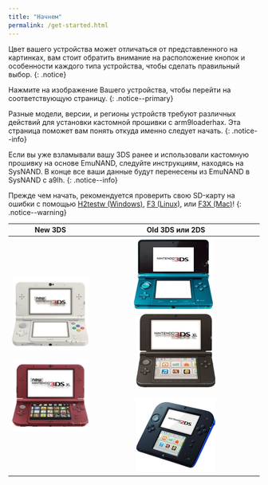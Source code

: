 ```yaml
---
title: "Начнем"
permalink: /get-started.html
---
```


Цвет вашего устройства может отличаться от представленного на картинках, вам стоит обратить внимание на расположение кнопок и особенности каждого типа устройства, чтобы сделать правильный выбор.
{: .notice}

Нажмите на изображение Вашего устройства, чтобы перейти на соответствующую страницу.
{: .notice--primary}

Разные модели, версии, и регионы устройств требуют различных действий для установки кастомной прошивки с arm9loaderhax. Эта страница поможет вам понять откуда именно следует начать.
{: .notice--info}

Если вы уже взламывали вашу 3DS ранее и использовали кастомную прошивку на основе EmuNAND, следуйте инструкциям, находясь на SysNAND. В конце все ваши данные будут перенесены из EmuNAND в SysNAND с a9lh.
{: .notice--info}

Прежде чем начать, рекомендуется проверить свою SD-карту на ошибки с помощью [H2testw (Windows)](h2testw-(windows)), [F3 (Linux)](f3-(linux)), или [F3X (Mac)](f3x-(mac))!
{: .notice--warning}

| New 3DS | Old 3DS или 2DS |
|:-:|:-:|
| [![New 3DS](/images/new3ds.png)](get-started-(new-3ds)) <br><br> [![New 3DS XL](/images/new3dsxl.png)](get-started-(new-3ds)) | [![Old 3DS](/images/old3ds.png)](get-started-(old-3ds)) &nbsp;&nbsp; [![Old 3DS XL](/images/old3dsxl.png)](get-started-(old-3ds)) <br><br> [![2DS](/images/2ds.png)](get-started-(old-3ds)) |